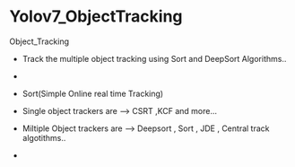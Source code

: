 # Yolov7_ObjectTracking
Object_Tracking


- Track the multiple object tracking using Sort and DeepSort Algorithms..
- 
- Sort(Simple Online real time Tracking)

- Single object trackers are --> CSRT ,KCF and more...
- Miltiple Object trackers are --> Deepsort , Sort , JDE , Central track algotithms..

- 
